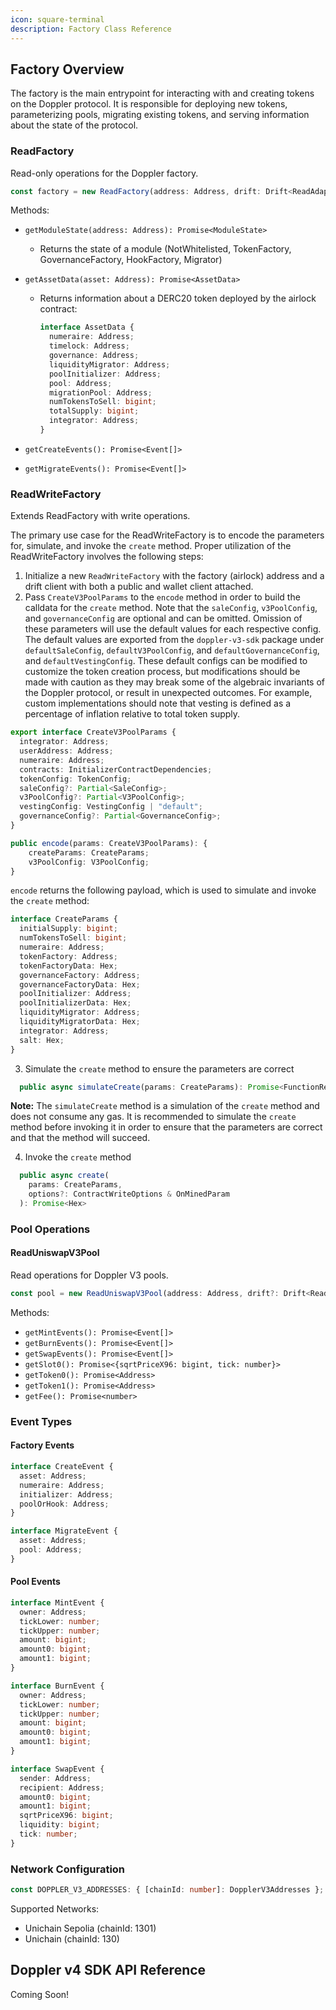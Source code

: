 ```yaml
---
icon: square-terminal
description: Factory Class Reference
---
```


## Factory Overview&#x20;

The factory is the main entrypoint for interacting with and creating tokens on the Doppler protocol. It is responsible for deploying new tokens, parameterizing pools, migrating existing tokens, and serving information about the state of the protocol.

### ReadFactory

Read-only operations for the Doppler factory.

```typescript
const factory = new ReadFactory(address: Address, drift: Drift<ReadAdapter>);
```

Methods:

- `getModuleState(address: Address): Promise<ModuleState>`
  - Returns the state of a module (NotWhitelisted, TokenFactory, GovernanceFactory, HookFactory, Migrator)
- `getAssetData(asset: Address): Promise<AssetData>`

  - Returns information about a DERC20 token deployed by the airlock contract:

    ```typescript
    interface AssetData {
      numeraire: Address;
      timelock: Address;
      governance: Address;
      liquidityMigrator: Address;
      poolInitializer: Address;
      pool: Address;
      migrationPool: Address;
      numTokensToSell: bigint;
      totalSupply: bigint;
      integrator: Address;
    }
    ```

- `getCreateEvents(): Promise<Event[]>`
- `getMigrateEvents(): Promise<Event[]>`

### ReadWriteFactory

Extends ReadFactory with write operations.

The primary use case for the ReadWriteFactory is to encode the parameters for, simulate, and invoke the `create` method. Proper utilization of the ReadWriteFactory involves the following steps:

1. Initialize a new `ReadWriteFactory` with the factory (airlock) address and a drift client with both a public and wallet client attached.
2. Pass `CreateV3PoolParams` to the `encode` method in order to build the calldata for the `create` method. Note that the `saleConfig`, `v3PoolConfig`, and `governanceConfig` are optional and can be omitted. Omission of these parameters will use the default values for each respective config. The default values are exported from the `doppler-v3-sdk` package under `defaultSaleConfig`, `defaultV3PoolConfig`, and `defaultGovernanceConfig`, and `defaultVestingConfig`. These default configs can be modified to customize the token creation process, but modifications should be made with caution as they may break some of the algebraic invariants of the Doppler protocol, or result in unexpected outcomes. For example, custom implementations should note that vesting is defined as a percentage of inflation relative to total token supply.

```typescript
export interface CreateV3PoolParams {
  integrator: Address;
  userAddress: Address;
  numeraire: Address;
  contracts: InitializerContractDependencies;
  tokenConfig: TokenConfig;
  saleConfig?: Partial<SaleConfig>;
  v3PoolConfig?: Partial<V3PoolConfig>;
  vestingConfig: VestingConfig | "default";
  governanceConfig?: Partial<GovernanceConfig>;
}

public encode(params: CreateV3PoolParams): {
    createParams: CreateParams;
    v3PoolConfig: V3PoolConfig;
}
```

`encode` returns the following payload, which is used to simulate and invoke the `create` method:

```typescript
interface CreateParams {
  initialSupply: bigint;
  numTokensToSell: bigint;
  numeraire: Address;
  tokenFactory: Address;
  tokenFactoryData: Hex;
  governanceFactory: Address;
  governanceFactoryData: Hex;
  poolInitializer: Address;
  poolInitializerData: Hex;
  liquidityMigrator: Address;
  liquidityMigratorData: Hex;
  integrator: Address;
  salt: Hex;
}
```

3. Simulate the `create` method to ensure the parameters are correct

```typescript
  public async simulateCreate(params: CreateParams): Promise<FunctionReturn<AirlockABI, "create">>
```

**Note:** The `simulateCreate` method is a simulation of the `create` method and does not consume any gas. It is recommended to simulate the `create` method before invoking it in order to ensure that the parameters are correct and that the method will succeed.

4. Invoke the `create` method

```typescript
  public async create(
    params: CreateParams,
    options?: ContractWriteOptions & OnMinedParam
  ): Promise<Hex>
```

### Pool Operations

#### ReadUniswapV3Pool

Read operations for Doppler V3 pools.

```typescript
const pool = new ReadUniswapV3Pool(address: Address, drift?: Drift<ReadAdapter>);
```

Methods:

- `getMintEvents(): Promise<Event[]>`
- `getBurnEvents(): Promise<Event[]>`
- `getSwapEvents(): Promise<Event[]>`
- `getSlot0(): Promise<{sqrtPriceX96: bigint, tick: number}>`
- `getToken0(): Promise<Address>`
- `getToken1(): Promise<Address>`
- `getFee(): Promise<number>`

### Event Types

#### Factory Events

```typescript
interface CreateEvent {
  asset: Address;
  numeraire: Address;
  initializer: Address;
  poolOrHook: Address;
}

interface MigrateEvent {
  asset: Address;
  pool: Address;
}
```

#### Pool Events

```typescript
interface MintEvent {
  owner: Address;
  tickLower: number;
  tickUpper: number;
  amount: bigint;
  amount0: bigint;
  amount1: bigint;
}

interface BurnEvent {
  owner: Address;
  tickLower: number;
  tickUpper: number;
  amount: bigint;
  amount0: bigint;
  amount1: bigint;
}

interface SwapEvent {
  sender: Address;
  recipient: Address;
  amount0: bigint;
  amount1: bigint;
  sqrtPriceX96: bigint;
  liquidity: bigint;
  tick: number;
}
```

### Network Configuration

```typescript
const DOPPLER_V3_ADDRESSES: { [chainId: number]: DopplerV3Addresses };
```

Supported Networks:

- Unichain Sepolia (chainId: 1301)
- Unichain (chainId: 130)

## Doppler v4 SDK API Reference

Coming Soon!
